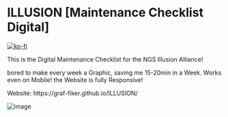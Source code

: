 # ILLUSION [Maintenance Checklist Digital]
[![ko-fi](https://ko-fi.com/img/githubbutton_sm.svg)](https://ko-fi.com/C0C524668)

This is the Digital Maintenance Checklist for the NGS Illusion Alliance!
<p>  bored to make every week a Graphic, saving me 15-20min in a Week.
Works even on Mobile! the Website is fully Responsive!
<p>Website: https://graf-fiker.github.io/ILLUSION/<p/>

![image](https://user-images.githubusercontent.com/127075813/229354322-f28ab3a8-09fa-43f4-a871-2e577034f4ec.png)


